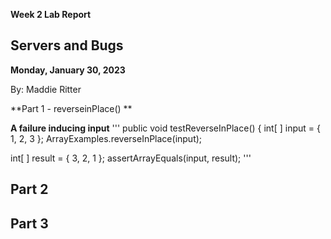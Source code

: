 **Week 2 Lab Report**
## Servers and Bugs
**Monday, January 30, 2023**

By: Maddie Ritter

**Part 1 - reverseinPlace() **

**A failure inducing input**
'''
public void testReverseInPlace() {
int[ ] input = { 1, 2, 3 };
ArrayExamples.reverseInPlace(input);

int[ ] result = { 3, 2, 1 };
assertArrayEquals(input, result);
'''


## **Part 2**




## **Part 3**
